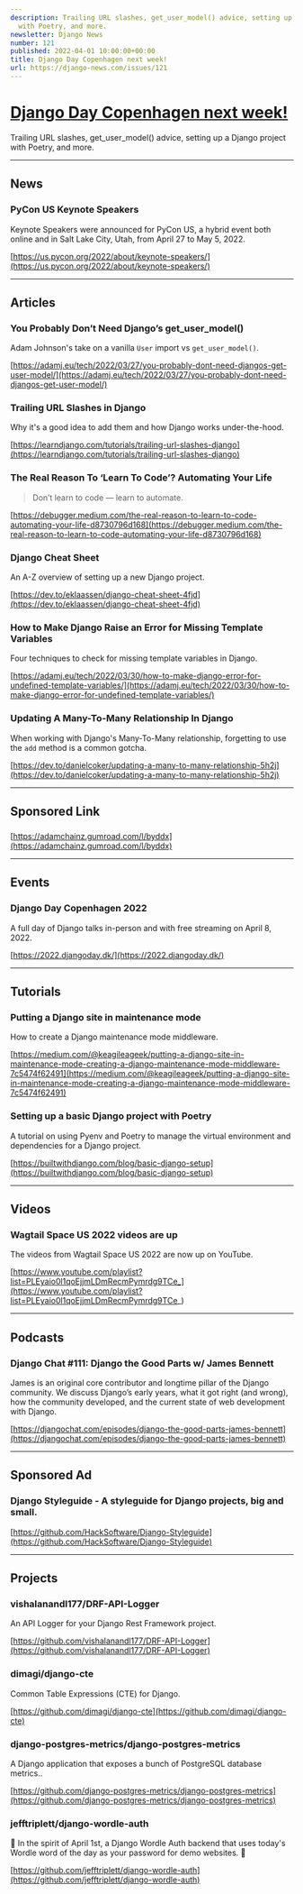 ```yaml
---
description: Trailing URL slashes, get_user_model() advice, setting up a Django project
  with Poetry, and more.
newsletter: Django News
number: 121
published: 2022-04-01 10:00:00+00:00
title: Django Day Copenhagen next week!
url: https://django-news.com/issues/121
---
```


# [Django Day Copenhagen next week!](https://django-news.com/issues/121)

Trailing URL slashes, get_user_model() advice, setting up a Django project with Poetry, and more.

----

## News

### PyCon US Keynote Speakers

<p>Keynote Speakers were announced for PyCon US, a hybrid event both online and in Salt Lake City, Utah, from April 27 to May 5, 2022.</p>

[https://us.pycon.org/2022/about/keynote-speakers/](https://us.pycon.org/2022/about/keynote-speakers/)

----

## Articles

### You Probably Don’t Need Django’s get_user_model()

<p>Adam Johnson's take on a vanilla <code>User</code> import vs <code>get_user_model()</code>.</p>

[https://adamj.eu/tech/2022/03/27/you-probably-dont-need-djangos-get-user-model/](https://adamj.eu/tech/2022/03/27/you-probably-dont-need-djangos-get-user-model/)

### Trailing URL Slashes in Django

<p>Why it's a good idea to add them and how Django works under-the-hood.</p>

[https://learndjango.com/tutorials/trailing-url-slashes-django](https://learndjango.com/tutorials/trailing-url-slashes-django)

### The Real Reason To ‘Learn To Code’? Automating Your Life

<blockquote><p>Don’t learn to code — learn to automate.</p></blockquote>

[https://debugger.medium.com/the-real-reason-to-learn-to-code-automating-your-life-d8730796d168](https://debugger.medium.com/the-real-reason-to-learn-to-code-automating-your-life-d8730796d168)

### Django Cheat Sheet

<p>An A-Z overview of setting up a new Django project.</p>

[https://dev.to/eklaassen/django-cheat-sheet-4fjd](https://dev.to/eklaassen/django-cheat-sheet-4fjd)

### How to Make Django Raise an Error for Missing Template Variables

<p>Four techniques to check for missing template variables in Django.</p>

[https://adamj.eu/tech/2022/03/30/how-to-make-django-error-for-undefined-template-variables/](https://adamj.eu/tech/2022/03/30/how-to-make-django-error-for-undefined-template-variables/)

### Updating A Many-To-Many Relationship In Django

<p>When working with Django's Many-To-Many relationship, forgetting to use the <code>add</code> method is a common gotcha.</p>

[https://dev.to/danielcoker/updating-a-many-to-many-relationship-5h2j](https://dev.to/danielcoker/updating-a-many-to-many-relationship-5h2j)

----

## Sponsored Link

### 

[https://adamchainz.gumroad.com/l/byddx](https://adamchainz.gumroad.com/l/byddx)

----

## Events

### Django Day Copenhagen 2022

<p>A full day of Django talks in-person and with free streaming on April 8, 2022.</p>

[https://2022.djangoday.dk/](https://2022.djangoday.dk/)

----

## Tutorials

### Putting a Django site in maintenance mode

<p>How to create a Django maintenance mode middleware.</p>

[https://medium.com/@keagileageek/putting-a-django-site-in-maintenance-mode-creating-a-django-maintenance-mode-middleware-7c5474f62491](https://medium.com/@keagileageek/putting-a-django-site-in-maintenance-mode-creating-a-django-maintenance-mode-middleware-7c5474f62491)

### Setting up a basic Django project with Poetry

<p>A tutorial on using Pyenv and Poetry to manage the virtual environment and dependencies for a Django project.</p>

[https://builtwithdjango.com/blog/basic-django-setup](https://builtwithdjango.com/blog/basic-django-setup)

----

## Videos

### Wagtail Space US 2022 videos are up

<p>The videos from Wagtail Space US 2022 are now up on YouTube.</p>

[https://www.youtube.com/playlist?list=PLEyaio0l1qoEjjmLDmRecmPymrdg9TCe_](https://www.youtube.com/playlist?list=PLEyaio0l1qoEjjmLDmRecmPymrdg9TCe_)

----

## Podcasts

### Django Chat #111: Django the Good Parts w/ James Bennett

<p>James is an original core contributor and longtime pillar of the Django community. We discuss Django’s early years, what it got right (and wrong), how the community developed, and the current state of web development with Django.</p>

[https://djangochat.com/episodes/django-the-good-parts-james-bennett](https://djangochat.com/episodes/django-the-good-parts-james-bennett)

----

## Sponsored Ad

### Django Styleguide - A styleguide for Django projects, big and small.

[https://github.com/HackSoftware/Django-Styleguide](https://github.com/HackSoftware/Django-Styleguide)

----

## Projects

### vishalanandl177/DRF-API-Logger

<p>An API Logger for your Django Rest Framework project.</p>

[https://github.com/vishalanandl177/DRF-API-Logger](https://github.com/vishalanandl177/DRF-API-Logger)

### dimagi/django-cte

<p>Common Table Expressions (CTE) for Django.</p>

[https://github.com/dimagi/django-cte](https://github.com/dimagi/django-cte)

### django-postgres-metrics/django-postgres-metrics

<p>A Django application that exposes a bunch of PostgreSQL database metrics..</p>

[https://github.com/django-postgres-metrics/django-postgres-metrics](https://github.com/django-postgres-metrics/django-postgres-metrics)

### jefftriplett/django-wordle-auth

<p>👀 In the spirit of April 1st, a Django Wordle Auth backend that uses today's Wordle word of the day as your password for demo websites. 👀</p>

[https://github.com/jefftriplett/django-wordle-auth](https://github.com/jefftriplett/django-wordle-auth)